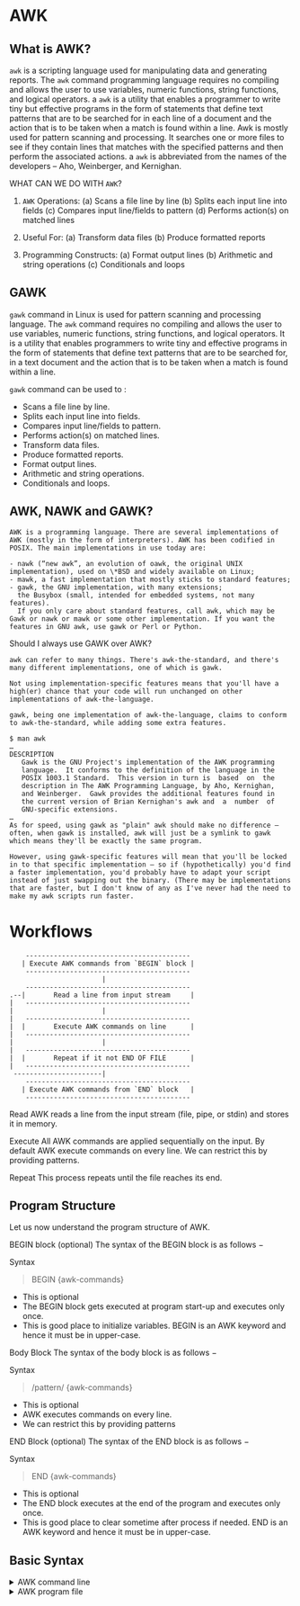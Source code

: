 # AWK

## What is AWK?

`awk` is a scripting language used for manipulating data and generating reports. The `awk` command programming language requires no compiling and allows the user to use variables, numeric functions, string functions, and logical operators.
a
`awk` is a utility that enables a programmer to write tiny but effective programs in the form of statements that define text patterns that are to be searched for in each line of a document and the action that is to be taken when a match is found within a line. Awk is mostly used for pattern scanning and processing. It searches one or more files to see if they contain lines that matches with the specified patterns and then perform the associated actions.
a
`awk` is abbreviated from the names of the developers – Aho, Weinberger, and Kernighan.

WHAT CAN WE DO WITH `AWK`?

1. `AWK` Operations:
   (a) Scans a file line by line
   (b) Splits each input line into fields
   (c) Compares input line/fields to pattern
   (d) Performs action(s) on matched lines

2. Useful For:
   (a) Transform data files
   (b) Produce formatted reports

3. Programming Constructs:
   (a) Format output lines
   (b) Arithmetic and string operations
   (c) Conditionals and loops

## GAWK

`gawk` command in Linux is used for pattern scanning and processing language. The `awk` command requires no compiling and allows the user to use variables, numeric functions, string functions, and logical operators. It is a utility that enables programmers to write tiny and effective programs in the form of statements that define text patterns that are to be searched for, in a text document and the action that is to be taken when a match is found within a line.

`gawk` command can be used to :

- Scans a file line by line.
- Splits each input line into fields.
- Compares input line/fields to pattern.
- Performs action(s) on matched lines.
- Transform data files.
- Produce formatted reports.
- Format output lines.
- Arithmetic and string operations.
- Conditionals and loops.

## AWK, NAWK and GAWK?

```plaintext
AWK is a programming language. There are several implementations of AWK (mostly in the form of interpreters). AWK has been codified in POSIX. The main implementations in use today are:

- nawk (“new awk”, an evolution of oawk, the original UNIX implementation), used on \*BSD and widely available on Linux;
- mawk, a fast implementation that mostly sticks to standard features;
- gawk, the GNU implementation, with many extensions;
  the Busybox (small, intended for embedded systems, not many features).
  If you only care about standard features, call awk, which may be Gawk or nawk or mawk or some other implementation. If you want the features in GNU awk, use gawk or Perl or Python.
```

Should I always use GAWK over AWK?

```plaintext
awk can refer to many things. There's awk-the-standard, and there's many different implementations, one of which is gawk.

Not using implementation-specific features means that you'll have a high(er) chance that your code will run unchanged on other implementations of awk-the-language.

gawk, being one implementation of awk-the-language, claims to conform to awk-the-standard, while adding some extra features.

$ man awk
…
DESCRIPTION
   Gawk is the GNU Project's implementation of the AWK programming
   language.  It conforms to the definition of the language in the
   POSIX 1003.1 Standard.  This version in turn is  based  on  the
   description in The AWK Programming Language, by Aho, Kernighan,
   and Weinberger.  Gawk provides the additional features found in
   the current version of Brian Kernighan's awk and  a  number  of
   GNU-specific extensions.
…
As for speed, using gawk as "plain" awk should make no difference – often, when gawk is installed, awk will just be a symlink to gawk which means they'll be exactly the same program.

However, using gawk-specific features will mean that you'll be locked in to that specific implementation – so if (hypothetically) you'd find a faster implementation, you'd probably have to adapt your script instead of just swapping out the binary. (There may be implementations that are faster, but I don't know of any as I've never had the need to make my awk scripts run faster.
```

# Workflows

        -----------------------------------------
       | Execute AWK commands from `BEGIN` block |
        -----------------------------------------
                           |
        -----------------------------------------
    .--|       Read a line from input stream     |
    |   -----------------------------------------
    |                      |
    |   -----------------------------------------
    |  |       Execute AWK commands on line      |
    |   -----------------------------------------
    |                      |
    |   -----------------------------------------
    |  |       Repeat if it not END OF FILE      |
    |   -----------------------------------------
     ----------------------|
        -----------------------------------------
       | Execute AWK commands from `END` block   |
        -----------------------------------------

Read
AWK reads a line from the input stream (file, pipe, or stdin) and stores it in memory.

Execute
All AWK commands are applied sequentially on the input. By default AWK execute commands on every line. We can restrict this by providing patterns.

Repeat
This process repeats until the file reaches its end.

## Program Structure

Let us now understand the program structure of AWK.

BEGIN block (optional)
The syntax of the BEGIN block is as follows −

Syntax

> BEGIN {awk-commands}

- This is optional
- The BEGIN block gets executed at program start-up and executes only once.
- This is good place to initialize variables. BEGIN is an AWK keyword and hence it must be in upper-case.

Body Block
The syntax of the body block is as follows −

Syntax

> /pattern/ {awk-commands}

- This is optional
- AWK executes commands on every line.
- We can restrict this by providing patterns

END Block (optional)
The syntax of the END block is as follows −

Syntax

> END {awk-commands}

- This is optional
- The END block executes at the end of the program and executes only once.
- This is good place to clear sometime after process if needed. END is an AWK keyword and hence it must be in upper-case.

## Basic Syntax

<details>
    <summary>AWK command line</summary>

> awk [options] file ...

```bash
echo > list.txt "line 1
line 2
line 3
line 4"
```

```bash
awk '{print}' list.txt
```

Output

```plaintext
line 1
line 2
line 3
line 4
```

</details>

<details>
    <summary>AWK program file</summary>

> awk [options] -f file ....

```bash
# create program file
echo "{print}" > command.awk
```

```bash
awk -f command.awk list.txt
```

Output

```plaintext
line 1
line 2
line 3
line 4
```

<details>

## Basic examples

```bash
echo > students.txt "1 James Male
2 Neko Male
3 David Male
4 Ana Female"
```

<details>
    <summary>Printing All Lines</summary>

```bash
# by default print all line
awk '{ print }' students.txt
```

```bash
# $0 aka all line
awk '{ print $0 }' students.txt
```

Output:

```plaintext
1 James Male
2 Neko Male
3 David Male
4 Ana Female
```

```bash
# add some format
awk '{ print " * " $0 }' students.txt
```

Output:

```plaintext
 * 1 James Male
 * 2 Neko Male
 * 3 David Male
 * 4 Ana Female
```

<details>

<details>
    <summary>Printing Column or Field</summary>

```bash
# 2 Neko Male
# $1  $2   $3
awk '{ print $2 "\t" $3 }' students.txt
```

Output:

```plaintext
James   Male
Neko    Male
David   Male
Ana     Female
```

```bash
# any order
awk '{ print $3 "\t" $2 }' students.txt
```

Output:

```plaintext
Male   James
Male   Neko
Male   David
Female Ana
```

<details>

<details>
    <summary>Fileter by pattern</summary>

```bash
awk '/Female/ { print }' students.txt
```

Output:

```plaintext
4 Ana Female
```

<details>

<details>
    <summary>Counting and Printing Matched Pattern</summary>

```bash
awk '/Female/ { ++count } END { print count }' students.txt
```

Output:

```plaintext
1
```

<details>

<details>
    <summary>Condition</summary>

```bash
awk '/Male/ { if ($2 == "David" ) print }' students.txt
```

Output:

```plaintext
3 David Male
```

<details>

<details>
    <summary>Pipline</summary>

```bash
awk '/Male/ { if ($2 == "David" ) print $2 | "tr [a-z] [A-Z]" }' students.txt
```

Output:

```plaintext
DAVID
```

<details>

## Advance examples

- [Operators](https://www.tutorialspoint.com/awk/awk_operators.htm)
- [Regular Expressions](https://www.tutorialspoint.com/awk/awk_regular_expressions.htm)
- [Arrays](https://www.tutorialspoint.com/awk/awk_arrays.htm)
- [Control flow](https://www.tutorialspoint.com/awk/awk_control_flow.htm)
- [Loops](https://www.tutorialspoint.com/awk/awk_loops.htm)
- [Built-in Function](https://www.tutorialspoint.com/awk/awk_built_in_functions.htm)
- [Define Functions](https://www.tutorialspoint.com/awk/awk_user_defined_functions.htm)
- [Pretty Printing](https://www.tutorialspoint.com/awk/awk_pretty_printing.htm)

# References

- https://www.geeksforgeeks.org/awk-command-unixlinux-examples/
- https://www.geeksforgeeks.org/gawk-command-in-linux-with-examples/
- https://unix.stackexchange.com/a/29583
- https://stackoverflow.com/a/29807182
- https://www.tutorialspoint.com/awk

# References

- https://www.geeksforgeeks.org/awk-command-unixlinux-examples/
- https://www.geeksforgeeks.org/gawk-command-in-linux-with-examples/
- https://unix.stackexchange.com/a/29583
- https://stackoverflow.com/a/29807182
- https://www.tutorialspoint.com/awk
